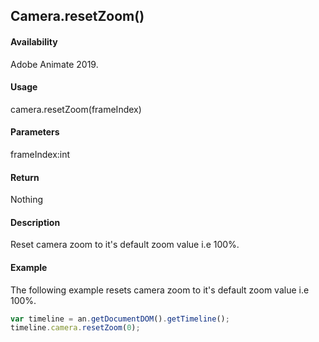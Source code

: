 ## Camera.resetZoom()

#### Availability

Adobe Animate 2019.

#### Usage

camera.resetZoom(frameIndex)

#### Parameters

frameIndex:int

#### Return

Nothing

#### Description

Reset camera zoom to it's default zoom value i.e 100%.

#### Example

The following example resets camera zoom to it's default zoom value i.e 100%.
```javascript
var timeline = an.getDocumentDOM().getTimeline();
timeline.camera.resetZoom(0);

```
